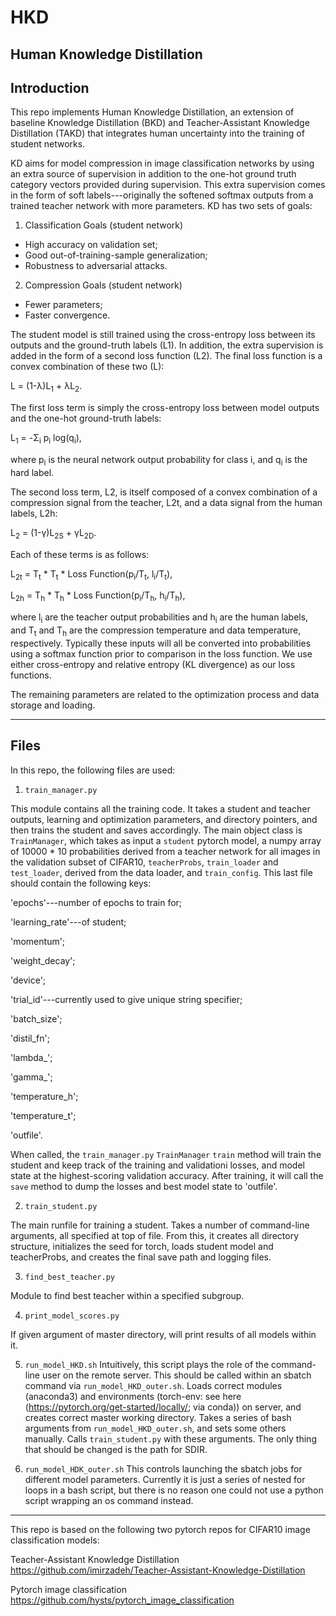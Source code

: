 # HKD
Human Knowledge Distillation
---
## Introduction
This repo implements Human Knowledge Distillation, an extension of baseline Knowledge Distillation (BKD) and Teacher-Assistant Knowledge Distillation (TAKD) that integrates human uncertainty into the training of student networks. 

KD aims for model compression in image classification networks by using an extra source of supervision in addition to the one-hot ground truth category vectors provided during supervision. This extra supervision comes in the form of soft labels---originally the softened softmax outputs from a trained teacher network with more parameters. KD has two sets of goals:

1. Classification Goals (student network)
* High accuracy on validation set;
* Good out-of-training-sample generalization;
* Robustness to adversarial attacks.

2. Compression Goals (student network)
* Fewer parameters;
* Faster convergence.


The student model is still trained using the cross-entropy loss between its outputs and the ground-truth labels (L1). In addition, the extra supervision is added in the form of a second loss function (L2). The final loss function is a convex combination of these two (L):

 L = (1-&lambda;)L<sub>1</sub> + &lambda;L<sub>2</sub>.
 
 The first loss term is simply the cross-entropy loss between model outputs and the one-hot ground-truth labels:
 
 L<sub>1</sub> = -&Sigma;<sub>i</sub> p<sub>i</sub> log(q<sub>i</sub>),
 
 where p<sub>i</sub> is the neural network output probability for class i, and q<sub>i</sub> is the hard label.
 
 The second loss term, L2, is itself composed of a convex combination of a compression signal from the teacher, L2t, and a data signal from the human labels, L2h:
 
 L<sub>2</sub> = (1-&gamma;)L<sub>2S</sub> + &gamma;L<sub>2D</sub>.
 
 Each of these terms is as follows:
 
 L<sub>2t</sub> = T<sub>t</sub> * T<sub>t</sub> * Loss Function(p<sub>i</sub>/T<sub>t</sub>, l<sub>i</sub>/T<sub>t</sub>),
 
 L<sub>2h</sub> = T<sub>h</sub> * T<sub>h</sub> * Loss Function(p<sub>i</sub>/T<sub>h</sub>, h<sub>i</sub>/T<sub>h</sub>),
 
 where l<sub>i</sub> are the teacher output probabilities and h<sub>i</sub> are the human labels, and T<sub>t</sub> and T<sub>h</sub> are the compression temperature and data temperature, respectively. Typically these inputs will all be converted into probabilities using a softmax function prior to comparison in the loss function. We use either cross-entropy and relative entropy (KL divergence) as our loss functions.
 
The remaining parameters are related to the optimization process and data storage and loading.
 
 
---
 ## Files
 
 In this repo, the following files are used:
 1. `train_manager.py` 
 
 This module contains all the training code. It takes a student and teacher outputs, learning and optimization parameters, and directory pointers, and then trains the student and saves accordingly. The main object class is `TrainManager`, which takes as input a `student` pytorch model, a numpy array of 10000 * 10 probabilities derived from a teacher network for all images in the validation subset of CIFAR10, `teacherProbs`, `train_loader` and `test_loader`, derived from the data loader, and `train_config`. This last file should contain the following keys:
 
 'epochs'---number of epochs to train for;
 
 'learning_rate'---of student;
 
 'momentum';
 
 'weight_decay';
 
 'device';
 
 'trial_id'---currently used to give unique string specifier;
 
 'batch_size';
 
 'distil_fn';
 
 'lambda_';
 
 'gamma_';
 
 'temperature_h';
 
 'temperature_t';
 
 'outfile'.
 
 When called, the `train_manager.py` `TrainManager` `train` method will train the student and keep track of the training and validationi losses, and model state at the highest-scoring validation accuracy. After training, it will call the `save` method to dump the losses and best model state to 'outfile'.
                                
 2. `train_student.py`
 
 The main runfile for training a student. Takes a number of command-line arguments, all specified at top of file. From this,    it creates all directory structure, initializes the seed for torch, loads student model and teacherProbs, and creates the  final save path and logging files.
 
 3. `find_best_teacher.py`
 
 Module to find best teacher within a specified subgroup.
 
 4. `print_model_scores.py`
 
 If given argument of master directory, will print results of all models within it.
 
 5. `run_model_HKD.sh`
 Intuitively, this script plays the role of the command-line user on the remote server.
 This should be called within an sbatch command via `run_model_HKD_outer.sh`. Loads correct modules (anaconda3) and environments (torch-env: see here (https://pytorch.org/get-started/locally/; via conda)) on server, and creates correct master working directory. Takes a series of bash arguments from `run_model_HKD_outer.sh`, and sets some others manually. Calls `train_student.py` with these arguments. The only thing that should be changed is the path for SDIR.
 
 6. `run_model_HDK_outer.sh`
 This controls launching the sbatch jobs for different model parameters. Currently it is just a series of nested for loops in a bash script, but there is no reason one could not use a python script wrapping an os command instead.
 
---
This repo is based on the following two pytorch repos for CIFAR10 image classification models:

Teacher-Assistant Knowledge Distillation
https://github.com/imirzadeh/Teacher-Assistant-Knowledge-Distillation

Pytorch image classification
https://github.com/hysts/pytorch_image_classification

